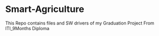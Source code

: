 # Smart-Agriculture
This Repo contains files and SW drivers of my Graduation Project From ITI_9Months Diploma
